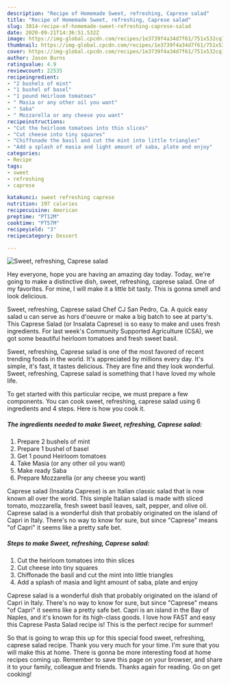 ```yaml
---
description: "Recipe of Homemade Sweet, refreshing, Caprese salad"
title: "Recipe of Homemade Sweet, refreshing, Caprese salad"
slug: 3814-recipe-of-homemade-sweet-refreshing-caprese-salad
date: 2020-09-21T14:36:51.532Z
image: https://img-global.cpcdn.com/recipes/1e3739f4a34d7f61/751x532cq70/sweet-refreshing-caprese-salad-recipe-main-photo.jpg
thumbnail: https://img-global.cpcdn.com/recipes/1e3739f4a34d7f61/751x532cq70/sweet-refreshing-caprese-salad-recipe-main-photo.jpg
cover: https://img-global.cpcdn.com/recipes/1e3739f4a34d7f61/751x532cq70/sweet-refreshing-caprese-salad-recipe-main-photo.jpg
author: Jason Burns
ratingvalue: 4.9
reviewcount: 22535
recipeingredient:
- "2 bushels of mint"
- "1 bushel of basel"
- "1 pound Heirloom tomatoes"
- " Masia or any other oil you want"
- " Saba"
- " Mozzarella or any cheese you want"
recipeinstructions:
- "Cut the heirloom tomatoes into thin slices"
- "Cut cheese into tiny squares"
- "Chiffonade the basil and cut the mint into little triangles"
- "Add a splash of masia and light amount of saba, plate and enjoy"
categories:
- Recipe
tags:
- sweet
- refreshing
- caprese

katakunci: sweet refreshing caprese 
nutrition: 197 calories
recipecuisine: American
preptime: "PT12M"
cooktime: "PT57M"
recipeyield: "3"
recipecategory: Dessert

---
```



![Sweet, refreshing, Caprese salad](https://img-global.cpcdn.com/recipes/1e3739f4a34d7f61/751x532cq70/sweet-refreshing-caprese-salad-recipe-main-photo.jpg)

Hey everyone, hope you are having an amazing day today. Today, we're going to make a distinctive dish, sweet, refreshing, caprese salad. One of my favorites. For mine, I will make it a little bit tasty. This is gonna smell and look delicious.

Sweet, refreshing, Caprese salad Chef CJ San Pedro, Ca. A quick easy salad u can serve as hors d&#39;oeuvre or make a big batch to see at party&#39;s. This Caprese Salad (or Insalata Caprese) is so easy to make and uses fresh ingredients. For last week&#39;s Community Supported Agriculture (CSA), we got some beautiful heirloom tomatoes and fresh sweet basil.

Sweet, refreshing, Caprese salad is one of the most favored of recent trending foods in the world. It's appreciated by millions every day. It's simple, it's fast, it tastes delicious. They are fine and they look wonderful. Sweet, refreshing, Caprese salad is something that I have loved my whole life.


To get started with this particular recipe, we must prepare a few components. You can cook sweet, refreshing, caprese salad using 6 ingredients and 4 steps. Here is how you cook it.

<!--inarticleads1-->

##### The ingredients needed to make Sweet, refreshing, Caprese salad:

1. Prepare 2 bushels of mint
1. Prepare 1 bushel of basel
1. Get 1 pound Heirloom tomatoes
1. Take  Masia (or any other oil you want)
1. Make ready  Saba
1. Prepare  Mozzarella (or any cheese you want)


Caprese salad (Insalata Caprese) is an Italian classic salad that is now known all over the world. This simple Italian salad is made with sliced tomato, mozzarella, fresh sweet basil leaves, salt, pepper, and olive oil. Caprese salad is a wonderful dish that probably originated on the island of Capri in Italy. There&#39;s no way to know for sure, but since &#34;Caprese&#34; means &#34;of Capri&#34; it seems like a pretty safe bet. 

<!--inarticleads2-->

##### Steps to make Sweet, refreshing, Caprese salad:

1. Cut the heirloom tomatoes into thin slices
1. Cut cheese into tiny squares
1. Chiffonade the basil and cut the mint into little triangles
1. Add a splash of masia and light amount of saba, plate and enjoy


Caprese salad is a wonderful dish that probably originated on the island of Capri in Italy. There&#39;s no way to know for sure, but since &#34;Caprese&#34; means &#34;of Capri&#34; it seems like a pretty safe bet. Capri is an island in the Bay of Naples, and it&#39;s known for its high-class goods. I love how FAST and easy this Caprese Pasta Salad recipe is! This is the perfect recipe for summer! 

So that is going to wrap this up for this special food sweet, refreshing, caprese salad recipe. Thank you very much for your time. I'm sure that you will make this at home. There is gonna be more interesting food at home recipes coming up. Remember to save this page on your browser, and share it to your family, colleague and friends. Thanks again for reading. Go on get cooking!
